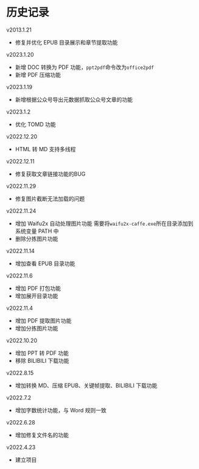 # 历史记录

v2013.1.21

+  修复并优化 EPUB 目录展示和章节提取功能

v2023.1.20

+   新增 DOC 转换为 PDF 功能，`ppt2pdf`命令改为`office2pdf`
+   新增 PDF 压缩功能

v2023.1.19

+   新增根据公众号导出元数据抓取公众号文章的功能

v2023.1.2

+   优化 TOMD 功能

v2022.12.20

+   HTML 转 MD 支持多线程

v2022.12.11

+   修复获取文章链接功能的BUG

v2022.11.29

+   修复图片截断无法加载的问题

v2022.11.24

+   增加 Waifu2x 自动处理图片功能
    需要将`waifu2x-caffe.exe`所在目录添加到系统变量 PATH 中
+   删除分拣图片功能

v2022.11.14

+   增加查看 EPUB 目录功能

v2022.11.6

+   增加 PDF 打包功能
+   增加展开目录功能

v2022.11.4

+   增加 PDF 提取图片功能
+   增加分拣图片功能

v2022.10.20

+   增加 PPT 转 PDF 功能
+   移除 BILIBILI 下载功能

v2022.8.15

+   增加转换 MD、压缩 EPUB、关键帧提取、BILIBILI 下载功能

v2022.7.2

+   增加字数统计功能，与 Word 规则一致

v2022.6.28

+   增加修复文件名的功能

v2022.4.23

+   建立项目